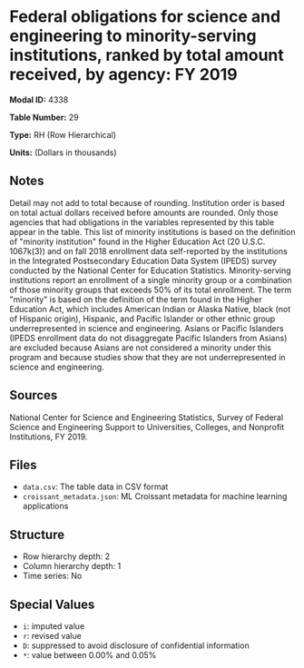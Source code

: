 # Federal obligations for science and engineering to minority-serving institutions, ranked by total amount received, by agency: FY 2019

**Modal ID:** 4338

**Table Number:** 29

**Type:** RH (Row Hierarchical)

**Units:** (Dollars in thousands)

## Notes

Detail may not add to total because of rounding. Institution order is based on total actual dollars received before amounts are rounded. Only those agencies that had obligations in the variables represented by this table appear in the table. This list of minority institutions is based on the definition of "minority institution" found in the Higher Education Act (20 U.S.C. 1067k(3)) and on fall 2018 enrollment data self-reported by the institutions in the Integrated Postsecondary Education Data System (IPEDS) survey conducted by the National Center for Education Statistics. Minority-serving institutions report an enrollment of a single minority group or a combination of those minority groups that exceeds 50% of its total enrollment. The term "minority" is based on the definition of the term found in the Higher Education Act, which includes American Indian or Alaska Native, black (not of Hispanic origin), Hispanic, and Pacific Islander or other ethnic group underrepresented in science and engineering. Asians or Pacific Islanders (IPEDS enrollment data do not disaggregate Pacific Islanders from Asians) are excluded because Asians are not considered a minority under this program and because studies show that they are not underrepresented in science and engineering.

## Sources

National Center for Science and Engineering Statistics, Survey of Federal Science and Engineering Support to Universities, Colleges, and Nonprofit Institutions, FY 2019.

## Files

- `data.csv`: The table data in CSV format
- `croissant_metadata.json`: ML Croissant metadata for machine learning applications

## Structure

- Row hierarchy depth: 2
- Column hierarchy depth: 1
- Time series: No

## Special Values

- `i`: imputed value
- `r`: revised value
- `D`: suppressed to avoid disclosure of confidential information
- `*`: value between 0.00% and 0.05%
